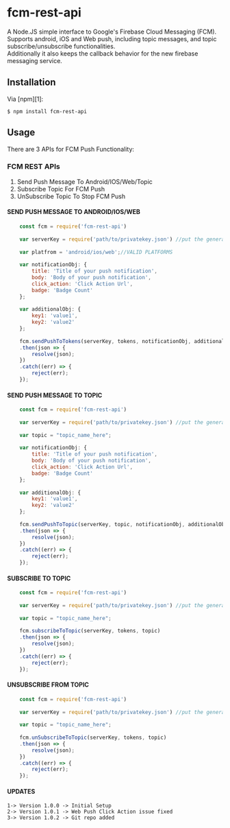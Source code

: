 fcm-rest-api
========

A Node.JS simple interface to Google's Firebase Cloud Messaging (FCM). Supports android, iOS and Web push, including topic messages, and topic subscribe/unsubscribe functionalities.  
Additionally it also keeps the callback behavior for the new firebase messaging service. 

## Installation

Via [npm][1]:

    $ npm install fcm-rest-api

## Usage

There are 3 APIs for FCM Push Functionality:
### FCM REST APIs 
   1. Send Push Message To Android/IOS/Web/Topic
   2. Subscribe Topic For FCM Push
   2. UnSubscribe Topic To Stop FCM Push
   

#### SEND PUSH MESSAGE TO ANDROID/IOS/WEB
```js
    const fcm = require('fcm-rest-api')
    
    var serverKey = require('path/to/privatekey.json') //put the generated private key path here  
	
	var platfrom = 'android/ios/web';//VALID PLATFORMS
	
	var notificationObj: {
		title: 'Title of your push notification', 
		body: 'Body of your push notification', 
		click_action: 'Click Action Url', 
		badge: 'Badge Count'
	};
	
	var additionalObj: {
		key1: 'value1', 
		key2: 'value2' 
	};
    
    fcm.sendPushToTokens(serverKey, tokens, notificationObj, additionalObj, 'android')
	.then(json => {
		resolve(json);
	})
	.catch((err) => {
		reject(err);
	});
```


#### SEND PUSH MESSAGE TO TOPIC
```js
    const fcm = require('fcm-rest-api')
    
    var serverKey = require('path/to/privatekey.json') //put the generated private key path here    
	
	var topic = "topic_name_here";
	
	var notificationObj: {
		title: 'Title of your push notification', 
		body: 'Body of your push notification', 
		click_action: 'Click Action Url', 
		badge: 'Badge Count'
	};
	
	var additionalObj: {
		key1: 'value1', 
		key2: 'value2' 
	};
    
    fcm.sendPushToTopic(serverKey, topic, notificationObj, additionalObj)
	.then(json => {
		resolve(json);
	})
	.catch((err) => {
		reject(err);
	});
```



#### SUBSCRIBE TO TOPIC
```js
    const fcm = require('fcm-rest-api')
    
    var serverKey = require('path/to/privatekey.json') //put the generated private key path here    
	
	var topic = "topic_name_here";
    
    fcm.subscribeToTopic(serverKey, tokens, topic)
	.then(json => {
		resolve(json);
	})
	.catch((err) => {
		reject(err);
	});
```



#### UNSUBSCRIBE FROM TOPIC
```js
    const fcm = require('fcm-rest-api')
    
    var serverKey = require('path/to/privatekey.json') //put the generated private key path here    
	
	var topic = "topic_name_here";
    
    fcm.unSubscribeToTopic(serverKey, tokens, topic)
	.then(json => {
		resolve(json);
	})
	.catch((err) => {
		reject(err);
	});
```

#### UPDATES
	1-> Version 1.0.0 -> Initial Setup
	2-> Version 1.0.1 -> Web Push Click Action issue fixed
	3-> Version 1.0.2 -> Git repo added
